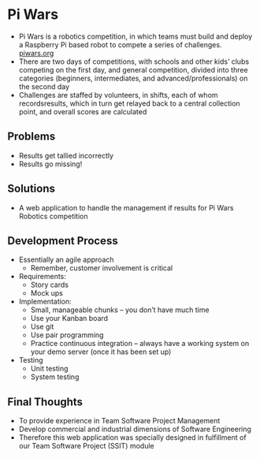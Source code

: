 # Pi Wars
* Pi Wars is a robotics competition, in which teams must build and deploy a Raspberry Pi based robot to compete a series of challenges.
[piwars.org](https://piwars.org/)
* There are two days of competitions, with schools and other kids’ clubs competing on the first day, and general competition, divided into three categories (beginners, intermediates, and advanced/professionals) on the second day
* Challenges are staffed by volunteers, in shifts, each of whom recordsresults, which in turn get relayed back to a central collection point, and overall scores are calculated

## Problems
* Results get tallied incorrectly
* Results go missing!

## Solutions
* A web application to handle the management if results for Pi Wars Robotics competition

## Development Process
- Essentially an agile approach
  - Remember, customer involvement is critical
- Requirements:
  - Story cards
  - Mock ups
- Implementation:
  - Small, manageable chunks – you don’t have much time
  - Use your Kanban board
  - Use git
  - Use pair programming
  - Practice continuous integration – always have a working system on your demo server (once it has
  been set up)
- Testing
  - Unit testing
  - System testing

## Final Thoughts
* To provide experience in Team Software Project Management
* Develop commercial and industrial dimensions of Software Engineering
* Therefore this web application was specially designed in fulfillment of our Team Software Project (SSIT) module


